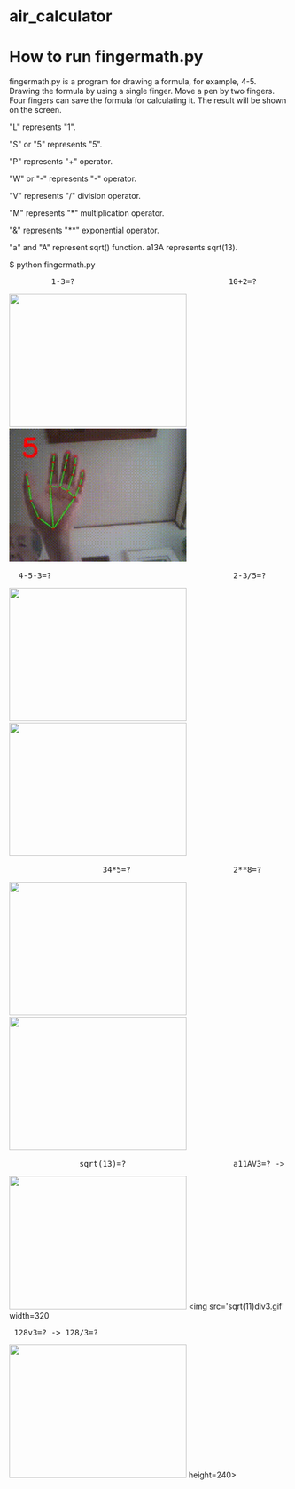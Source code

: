 # air_calculator

# How to run fingermath.py

fingermath.py is a program for drawing a formula, for example, 4-5.
Drawing the formula by using a single finger. Move a pen by two fingers.
Four fingers can save the formula for calculating it. 
The result will be shown on the screen.

"L" represents "1".

"S" or "5" represents "5".

"P" represents "+" operator.

"W" or "-" represents "-" operator.

"V" represents "/" division operator.

"M" represents "*" multiplication operator.

"&" represents "\**" exponential operator.

"a" and "A" represent sqrt() function. a13A represents sqrt(13).

$ python fingermath.py

<pre>         1-3=?                                 10+2=?  </pre>
<img src='Lw3.gif' width=320 height=240> <img src='10plus2.gif' width=320 height=240>

<pre>  4-5-3=?                                       2-3/5=?   </pre>
<img src='4-5-3.gif' width=320 height=240> <img src='2-3divide_by5.gif' width=320 height=240> 

<pre>                    34*5=?                      2**8=?</pre>
<img src='34M5.gif' width=320 height=240> <img src='2^8.gif' width=320 height=240> 

<pre>               sqrt(13)=?                       a11AV3=? -> sqrt(11)/3</pre>
<img src='sqrt13.gif' width=320 height=240> <img src='sqrt(11)div3.gif' width=320 

<pre> 128v3=? -> 128/3=?                       </pre>            
<img src='128div3.gif' width=320 height=240> height=240> 
